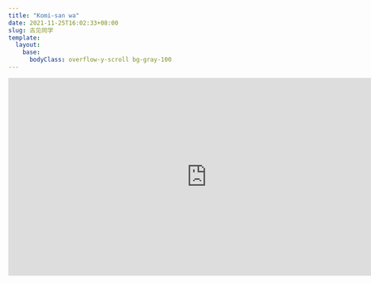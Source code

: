```yaml
---
title: "Komi-san wa"
date: 2021-11-25T16:02:33+08:00
slug: 古见同学
template:
  layout:
    base:
      bodyClass: overflow-y-scroll bg-gray-100
---
```


<p align="center">
<iframe  width="800px" height="400px" src="https://www.youtube.com/embed/NLwC7eu-Zfw" title="YouTube video player" frameborder="0" allow="accelerometer; autoplay; clipboard-write; encrypted-media; gyroscope; picture-in-picture; web-share" allowfullscreen></iframe>
</p>

